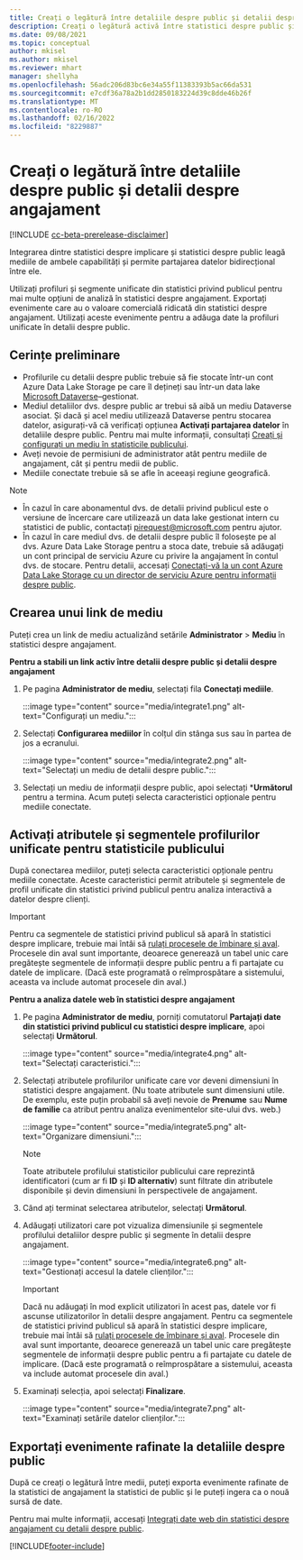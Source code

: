 ```yaml
---
title: Creați o legătură între detaliile despre public și detalii despre angajament
description: Creați o legătură activă între statistici despre public și statistici despre angajament pentru a permite partajarea bidirecțională a datelor.
ms.date: 09/08/2021
ms.topic: conceptual
author: mkisel
ms.author: mkisel
ms.reviewer: mhart
manager: shellyha
ms.openlocfilehash: 56adc206d83bc6e34a55f11383393b5ac66da531
ms.sourcegitcommit: e7cdf36a78a2b1dd2850183224d39c8dde46b26f
ms.translationtype: MT
ms.contentlocale: ro-RO
ms.lasthandoff: 02/16/2022
ms.locfileid: "8229887"
---
```

# <a name="create-a-link-between-audience-insights-and-engagement-insights"></a>Creați o legătură între detaliile despre public și detalii despre angajament

[!INCLUDE [cc-beta-prerelease-disclaimer](includes/cc-beta-prerelease-disclaimer.md)]

Integrarea dintre statistici despre implicare și statistici despre public leagă mediile de ambele capabilități și permite partajarea datelor bidirecțional între ele.

Utilizați profiluri și segmente unificate din statistici privind publicul pentru mai multe opțiuni de analiză în statistici despre angajament. Exportați evenimente care au o valoare comercială ridicată din statistici despre angajament. Utilizați aceste evenimente pentru a adăuga date la profiluri unificate în detalii despre public.

## <a name="prerequisites"></a>Cerințe preliminare

- Profilurile cu detalii despre public trebuie să fie stocate într-un cont Azure Data Lake Storage pe care îl dețineți sau într-un data lake [Microsoft Dataverse](/powerapps/maker/data-platform/data-platform-intro)&ndash;gestionat. 
- Mediul detaliilor dvs. despre public ar trebui să aibă un mediu Dataverse asociat. Și dacă și acel mediu utilizează Dataverse pentru stocarea datelor, asigurați-vă că verificați opțiunea **Activați partajarea datelor** în detaliile despre public. Pentru mai multe informații, consultați [Creați și configurați un mediu în statisticile publicului](../audience-insights/create-environment.md).
- Aveți nevoie de permisiuni de administrator atât pentru mediile de angajament, cât și pentru medii de public.
- Mediile conectate trebuie să se afle în aceeași regiune geografică.

> [!NOTE]
> - În cazul în care abonamentul dvs. de detalii privind publicul este o versiune de încercare care utilizează un data lake gestionat intern cu statistici de public, contactați [pirequest@microsoft.com](mailto:pirequest@microsoft.com) pentru ajutor. 
> - În cazul în care mediul dvs. de detalii despre public îl folosește pe al dvs. Azure Data Lake Storage pentru a stoca date, trebuie să adăugați un cont principal de serviciu Azure cu privire la angajament în contul dvs. de stocare. Pentru detalii, accesați [Conectați-vă la un cont Azure Data Lake Storage cu un director de serviciu Azure pentru informații despre public](../audience-insights/connect-service-principal.md). 


## <a name="create-an-environment-link"></a>Crearea unui link de mediu

Puteți crea un link de mediu actualizând setările **Administrator** > **Mediu** în statistici despre angajament.

**Pentru a stabili un link activ între detalii despre public și detalii despre angajament**

1. Pe pagina **Administrator de mediu**, selectați fila **Conectați mediile**.

    :::image type="content" source="media/integrate1.png" alt-text="Configurați un mediu.":::

1. Selectați **Configurarea mediilor** în colțul din stânga sus sau în partea de jos a ecranului.

     :::image type="content" source="media/integrate2.png" alt-text="Selectați un mediu de detalii despre public.":::

1. Selectați un mediu de informații despre public, apoi selectați ***Următorul** pentru a termina. Acum puteți selecta caracteristici opționale pentru mediile conectate.
 
## <a name="enable-audience-insights-unified-profiles-attributes-and-segments"></a>Activați atributele și segmentele profilurilor unificate pentru statisticile publicului

După conectarea mediilor, puteți selecta caracteristici opționale pentru mediile conectate. Aceste caracteristici permit atributele și segmentele de profil unificate din statistici privind publicul pentru analiza interactivă a datelor despre clienți.

> [!IMPORTANT]
> Pentru ca segmentele de statistici privind publicul să apară în statistici despre implicare, trebuie mai întâi să [rulați procesele de îmbinare și aval](../audience-insights/merge-entities.md). Procesele din aval sunt importante, deoarece generează un tabel unic care pregătește segmentele de informații despre public pentru a fi partajate cu datele de implicare. (Dacă este programată o reîmprospătare a sistemului, aceasta va include automat procesele din aval.)

**Pentru a analiza datele web în statistici despre angajament**

1. Pe pagina **Administrator de mediu**, porniți comutatorul **Partajați date din statistici privind publicul cu statistici despre implicare**, apoi selectați **Următorul**.

    :::image type="content" source="media/integrate4.png" alt-text="Selectați caracteristici.":::

1. Selectați atributele profilurilor unificate care vor deveni dimensiuni în statistici despre angajament. (Nu toate atributele sunt dimensiuni utile. De exemplu, este puțin probabil să aveți nevoie de **Prenume** sau **Nume de familie** ca atribut pentru analiza evenimentelor site-ului dvs. web.)

    :::image type="content" source="media/integrate5.png" alt-text="Organizare dimensiuni.":::

   >[!NOTE]
   > Toate atributele profilului statisticilor publicului care reprezintă identificatori (cum ar fi **ID** și **ID alternativ**) sunt filtrate din atributele disponibile și devin dimensiuni în perspectivele de angajament.

1. Când ați terminat selectarea atributelor, selectați **Următorul**.
1. Adăugați utilizatori care pot vizualiza dimensiunile și segmentele profilului detaliilor despre public și segmente în detalii despre angajament.

    :::image type="content" source="media/integrate6.png" alt-text="Gestionați accesul la datele clienților.":::

   > [!IMPORTANT]
   > Dacă nu adăugați în mod explicit utilizatori în acest pas, datele vor fi ascunse utilizatorilor în detalii despre angajament.
   > Pentru ca segmentele de statistici privind publicul să apară în statistici despre implicare, trebuie mai întâi să [rulați procesele de îmbinare și aval](../audience-insights/merge-entities.md). Procesele din aval sunt importante, deoarece generează un tabel unic care pregătește segmentele de informații despre public pentru a fi partajate cu datele de implicare. (Dacă este programată o reîmprospătare a sistemului, aceasta va include automat procesele din aval.)

1. Examinați selecția, apoi selectați **Finalizare**.

    :::image type="content" source="media/integrate7.png" alt-text="Examinați setările datelor clienților.":::

## <a name="export-refined-events-to-audience-insights"></a>Exportați evenimente rafinate la detaliile despre public

După ce creați o legătură între medii, puteți exporta evenimente rafinate de la statistici de angajament la statistici de public și le puteți ingera ca o nouă sursă de date. 

Pentru mai multe informații, accesați [Integrați date web din statistici despre angajament cu detalii despre public](../audience-insights/integrate-engagement-insights.md).

<!--
## Share engagement insights refined events with audience insights

After you create a link between environments, a new option becomes available for you to share [refined events](refined-events.md) with audience insights.

Consider the following when creating refined events for audience insights: 

- Provide a meaningful name for the refined event. It will be used as an activity name in audience insights.
- Select at least the following properties to create an activity in audience insights: 
    - Signal.Action.Name indicates the activity details.
    - Signal.User.Id maps with the customer ID.
    - Signal.View.Uri is a web address as a basis for segments or measures.
    - Signal.Export.Id is a primary key for events.
    - Signal.Timestamp determines the date and time for the activity.

To share refined events:

1. From the engagement insights menu, select **Data** and then select the **Events** tab.
2. On the **Action** menu, select **Share as activity**.

    :::image type="content" source="media/integrate8.png" alt-text="Data shared events settings.":::

3. You can view and stop actively shared events on the **Export and Sharing** tab.
4. -- per Michael K, we need a mock here (Mukesh needs to update to reflect what happens in AUI once a user shares a refined event (i.e. no longer AUI, data wrangler needs to go discover data in the storage, the shared event is available as a DS and entity, correct?)

### Attach refined events shared as activities to unified profiles in audience insights

You can bring customer web activity data from engagement insights into audience insights. In addition to transactional, demographic, or behavioral data, you can view activities on the web in unified customer profiles. You can then use these profiles to get insights such as segments, measures, and predictions for audience activation.

Follow the steps in [data unification](../audience-insights/data-unification.md) to map, match, and merge website authentication information to unified profiles in audience insights.

You can also share refined events that are now available in audience insights, identified as data sources and entities. 

Next, you can relate event data from engagement insights as unified activities in customer profiles.

### Relate refined event data as an activity of a customer profile

After unifying the data, you can configure the activity for the customer profile. For more information, go to [Customer activities](../audience-insights/activities.md).

:::image type="content" source="media/web-event-activity.png" alt-text="Activities page with expanded Edit activity pane.":::

Next, configure the new activity by using mapping elements: 

- **Primary Key**: Signal.Export.Id, a unique ID that is available for every event record in engagement insights. This property is automatically generated.

- **Timestamp**: Signal.Timestamp in the event property.

- **Event**: Signal.Name, the event name that you want to track.

- **Web address**: Signal.View.Uri that refers to the URI of the page that created the event.

- **Details**: Signal.Action.Name to represent the information to associate with the event. The selected property in this case indicates that the event is for email promotion.

- **Activity type**: In this example, we choose the existing activity type WebLog. This selection is a useful filter option to run prediction models or create segments based on this activity type.

- **Set up relationship**: This important setting ties the activity to existing customer profiles. **Signal.User.Id** is the identifier configured in the SDK to be collected. It relates to the user ID in other data sources that are configured in audience insights. 

This example configures the relationship between Signal.User.Id and RetailCustomers:CustomerRetailId, which is the primary key that was identified in the map step of the data unification process.

After processing the activities, you can review customer records and open a customer card to see activities from engagement insights in the timeline. 

> [!TIP]
> To find a customer ID that has an engagement insights activity, go to **Entities** and preview the data for the UnifiedActivity entity. **ActivityTypeDisplay = WebLog** contains the engagement insights activity configured in the preceding example. Copy the customer ID for one of those records and search<!--note from editor: Edit okay? I couldn't quite follow this.-- > for that ID on the **Customers** page.

--> 

[!INCLUDE[footer-include](../includes/footer-banner.md)]
